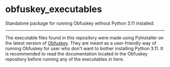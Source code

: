 # obfuskey\_executables
Standalone package for running Obfuskey without Python 3.11 installed.

***

The executable files found in this repository were made using PyInstaller on the latest version of [Obfuskey](https://github.com/bujojo16/obfuskey). They are meant as a user-friendly way of running Obfuskey for user who don't want to bother installing Python 3.11. It is recommended to read the documentation located in the Obfuskey repository before running any of the executables in here.
